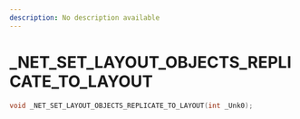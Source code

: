 ```yaml
---
description: No description available 
---
```


# _NET_SET_LAYOUT_OBJECTS_REPLICATE_TO_LAYOUT

```cpp
void _NET_SET_LAYOUT_OBJECTS_REPLICATE_TO_LAYOUT(int _Unk0);
```
